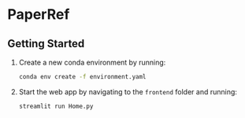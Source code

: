 # PaperRef

## Getting Started

1. Create a new conda environment by running:
   ```bash
   conda env create -f environment.yaml
   ```

2. Start the web app by navigating to the `frontend` folder and running:
   ```bash
   streamlit run Home.py
   ```

